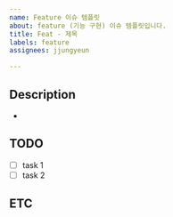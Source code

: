 ```yaml
---
name: Feature 이슈 템플릿
about: feature (기능 구현) 이슈 템플릿입니다.
title: Feat - 제목
labels: feature
assignees: jjungyeun

---
```


## Description
- 

## TODO
- [ ] task 1
- [ ] task 2

## ETC
